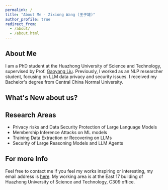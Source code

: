 ```yaml
---
permalink: /
title: "About Me - Zixiong Wang (王子雄)"
author_profile: true
redirect_from: 
  - /about/
  - /about.html
---
```


About Me
------
I am a PhD student at the Huazhong University of Science and Technology, supervised by Prof. [Gaoyang Liu](https://gyliu1991.github.io). Previously, I worked as an NLP researcher student, focusing on LLM data privacy and security issues. I received my Bachelor's degree from Central China Normal University.

What's New about us?
------


Research Areas
------
- Privacy risks and Data Security Protection of Large Language Models
- Membership Inference Attacks on ML models
- Training Data Extraction or Recovering on LLMs
- Security of Large Reasoning Models and LLM Agents

For more Info
------
Feel free to contact me if you feel my works inspiring or interesting, my email address is [here](zixwang@hust.edu.cn).
My working area is at the East 17 building of Huazhong University of Science and Technology, C309 office.

